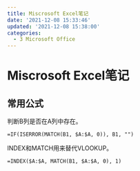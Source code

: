```yaml
---
title: Miscrosoft Excel笔记
date: '2021-12-08 15:33:46'
updated: '2021-12-08 15:38:00'
categories:
  - 3 Microsoft Office
---
```

# Miscrosoft Excel笔记

## 常用公式

判断B列是否在A列中存在。

```excel
=IF(ISERROR(MATCH(B1, $A:$A, 0)), B1, "")
```

INDEX和MATCH用来替代VLOOKUP。

```excel
=INDEX($A:$A, MATCH(B1, $A:$A, 0), 1)
```
